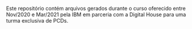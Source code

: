 Este repositório contém arquivos gerados durante o curso oferecido entre Nov/2020 e Mar/2021 pela IBM em parceria com a Digital House para uma turma exclusiva de PCDs.